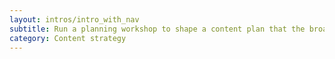 ```yaml
---
layout: intros/intro_with_nav
subtitle: Run a planning workshop to shape a content plan that the broader team can understand. Use your plan to direct outcomes, content tasks and expert checks.
category: Content strategy
---
```

